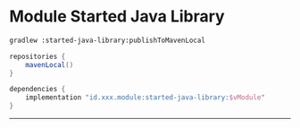 # Module Started Java Library

```bash
gradlew :started-java-library:publishToMavenLocal
```

```gradle
repositories {
    mavenLocal()
}

dependencies {
    implementation "id.xxx.module:started-java-library:$vModule"
}
```
---